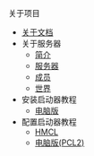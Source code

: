 
关于项目
- [关于文档](about/关于本文档的说明.md)
- 关于服务器
  - [简介](about-server/introduction.md)
  - [服务器](about-server/server.md)
  - [成员](about-server/members.md)
  - [世界](about-server/world.md)
- 安装启动器教程
  - [电脑版](教程/安装/电脑版安装教程.md)
- 配置启动器教程
  - [HMCL](教程/配置/电脑版HMCL配置教程.md)
  - [电脑版(PCL2)](教程/配置/电脑版PCL2配置教程.md)
